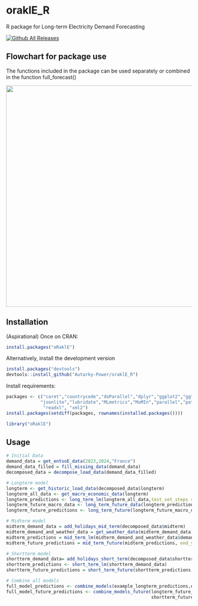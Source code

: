 # oraklE_R

R package for Long-term Electricity Demand Forecasting




[![Github All Releases](https://img.shields.io/github/downloads/Autarky-Power/orakle/total.svg)]()

## Flowchart for package use

The functions included in the package can be used separately or combined in the function full_forecast()

<img src="https://github.com/Autarky-Power/oraklE_R/assets/45041403/c166e930-876a-4e90-873a-3f4bcda249a7)https://github.com/Autarky-Power/oraklE_R/assets/45041403/c166e930-876a-4e90-873a-3f4bcda249a7" width="600">


## Installation
(Aspirational) Once on CRAN:
```r
install.packages("oRaklE")
```

Alternatively, install the development version


```r
install.packages("devtools")
devtools::install_github("Autarky-Power/oraklE_R")
```

Install requirements:
```r
packages <- c("caret","countrycode","doParallel","dplyr","ggplot2","ggthemes","glmnet","httr",
             "jsonlite","lubridate","MLmetrics","MuMIn","parallel","patchwork","purrr","R.utils",
              "readxl", "xml2")
install.packages(setdiff(packages, rownames(installed.packages())))
```

```r
library("oRaklE")
```

## Usage



```r
# Initial Data
demand_data = get_entsoE_data(2023,2024,"France")
demand_data_filled = fill_missing_data(demand_data)
decomposed_data = decompose_load_data(demand_data_filled)

# Longterm model
longterm <- get_historic_load_data(decomposed_data$longterm)
longterm_all_data <- get_macro_economic_data(longterm)
longterm_predictions <- long_term_lm(longterm_all_data,test_set_steps = 2)
longterm_future_macro_data <- long_term_future_data(longterm_predictions, end_year = 2028, dataset = "WEO")
longterm_future_predictions <- long_term_future(longterm_future_macro_data)

# Midterm model
midterm_demand_data = add_holidays_mid_term(decomposed_data$midterm)
midterm_demand_and_weather_data = get_weather_data(midterm_demand_data)
midterm_predictions = mid_term_lm(midterm_demand_and_weather_data$demand, Tref = 18, method = "temperature transformation")
midterm_future_predictions = mid_term_future(midterm_predictions, end_year = 2028)

# Shortterm model
shortterm_demand_data= add_holidays_short_term(decomposed_data$shortterm)
shortterm_predictions <- short_term_lm(shortterm_demand_data)
shortterm_future_predictions = short_term_future(shortterm_predictions,end_year = 2028)

# Combine all models
full_model_predictions <- combine_models(example_longterm_predictions,example_midterm_predictions,example_shortterm_predictions,longterm_model_number =1)
full_model_future_predictions <- combine_models_future(longterm_future_predictions,midterm_future_predictions,
                                                       shortterm_future_predictions,longterm_model_number =1)
```

